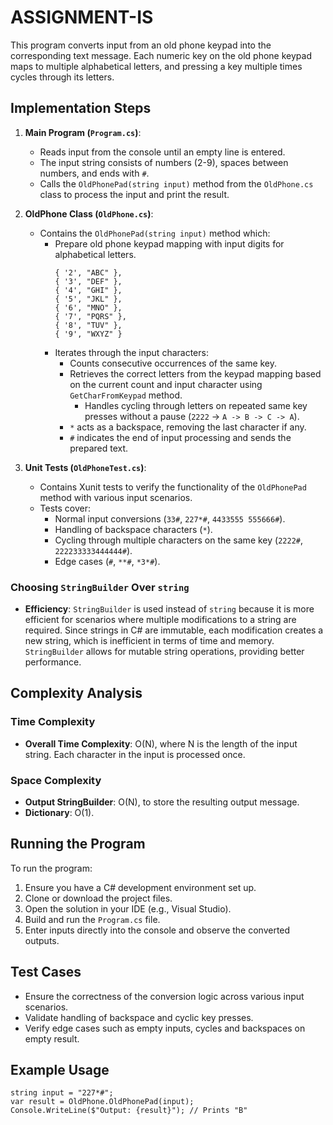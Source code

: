 # ASSIGNMENT-IS

This program converts input from an old phone keypad into the corresponding text message. 
Each numeric key on the old phone keypad maps to multiple alphabetical letters, and pressing a key multiple times cycles through its letters.


## Implementation Steps

1. **Main Program (`Program.cs`)**:
   - Reads input from the console until an empty line is entered.
   - The input string consists of numbers (2-9), spaces between numbers, and ends with `#`.
   - Calls the `OldPhonePad(string input)` method from the `OldPhone.cs` class to process the input and print the result.

2. **OldPhone Class (`OldPhone.cs`)**:
   - Contains the `OldPhonePad(string input)` method which:
	 - Prepare old phone keypad mapping with input digits for alphabetical letters.
		```
		{ '2', "ABC" },
		{ '3', "DEF" },
		{ '4', "GHI" },
		{ '5', "JKL" },
		{ '6', "MNO" },
		{ '7', "PQRS" },
		{ '8', "TUV" },
		{ '9', "WXYZ" }
		```
	 - Iterates through the input characters:
       - Counts consecutive occurrences of the same key.
       - Retrieves the correct letters from the keypad mapping based on the current count and input character using `GetCharFromKeypad` method.
		 - Handles cycling through letters on repeated same key presses without a pause (`2222` -> `A -> B -> C -> A`).
       - `*` acts as a backspace, removing the last character if any.
	   - `#` indicates the end of input processing and sends the prepared text.

4. **Unit Tests (`OldPhoneTest.cs`)**:
   - Contains Xunit tests to verify the functionality of the `OldPhonePad` method with various input scenarios.
   - Tests cover:
     - Normal input conversions (`33#`, `227*#`, `4433555 555666#`).
     - Handling of backspace characters (`*`).
     - Cycling through multiple characters on the same key (`2222#`, `222233333444444#`).
     - Edge cases (`#`, `**#`, `*3*#`).
    
### Choosing `StringBuilder` Over `string`

- **Efficiency**: `StringBuilder` is used instead of `string` because it is more efficient for scenarios where multiple modifications to a string are required. Since strings in C# are immutable, each modification creates a new string, which is inefficient in terms of time and memory. `StringBuilder` allows for mutable string operations, providing better performance.

## Complexity Analysis

### Time Complexity

- **Overall Time Complexity**: O(N), where N is the length of the input string. Each character in the input is processed once.

### Space Complexity

- **Output StringBuilder**: O(N), to store the resulting output message.
- **Dictionary**: O(1).


## Running the Program

To run the program:
1. Ensure you have a C# development environment set up.
2. Clone or download the project files.
3. Open the solution in your IDE (e.g., Visual Studio).
4. Build and run the `Program.cs` file.
5. Enter inputs directly into the console and observe the converted outputs.

## Test Cases

- Ensure the correctness of the conversion logic across various input scenarios.
- Validate handling of backspace and cyclic key presses.
- Verify edge cases such as empty inputs, cycles and backspaces on empty result.

## Example Usage
```
string input = "227*#"; 
var result = OldPhone.OldPhonePad(input);
Console.WriteLine($"Output: {result}"); // Prints "B"
```


